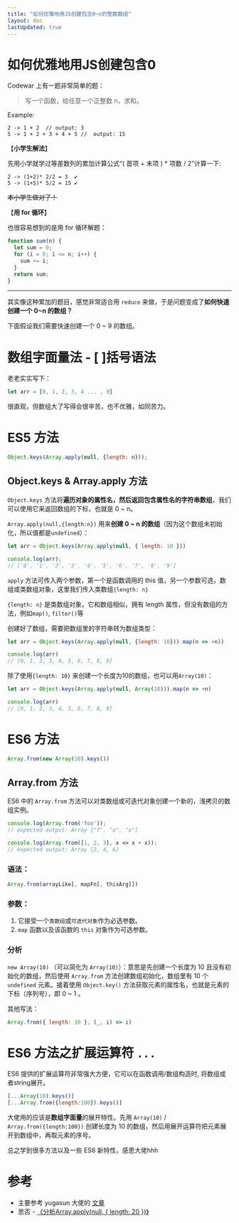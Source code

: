 ```yaml
---
title: "如何优雅地用JS创建包含0~n的整数数组"
layout: doc
lastUpdated: true
---
```

# 如何优雅地用JS创建包含0
Codewar 上有一题非常简单的题：
> 写一个函数，给任意一个正整数 n，求和。

Example:
```
2 -> 1 + 2  // output: 3
5 -> 1 + 2 + 3 + 4 + 5 //  output: 15
```

【**小学生解法**】

先用小学就学过等差数列的累加计算公式“( 首项 + 末项 ) * 项数 / 2”计算一下:

```
2 -> (1+2)* 2/2 = 3  ✔
5 -> (1+5)* 5/2 = 15 ✔
```

~~本小学生做对了！~~

【**用 for 循环**】

也很容易想到的是用 for 循环解题：

```js
function sum(n) {
  let sum = 0;
  for (i = 0; i <= n; i++) {
    sum += i;
  }
  return sum;
}
```

---

其实像这种累加的题目，感觉非常适合用 `reduce` 来做，于是问题变成了**如何快速创建一个 0~n 的数组？**  

下面假设我们需要快速创建一个 0 ~ 9 的数组。 



# 数组字面量法 - [ ]括号语法
老老实实写下：
```js
let arr = [0, 1, 2, 3, 4 ... , 9]
```
很直观，但数组大了写得会很辛苦，也不优雅，如同苦力。

# ES5 方法

```js
Object.keys(Array.apply(null, {length: n}));
```
## Object.keys & Array.apply 方法
`Object.keys` 方法将**遍历对象的属性名，然后返回包含属性名的字符串数组**，我们可以使用它来返回数组的下标，也就是 0 ~ n。  

`Array.apply(null,{length:n})` 用来**创建 0 ~ n 的数组**（因为这个数组未初始化，所以值都是`undefined`）：
```js
let arr = Object.keys(Array.apply(null, { length: 10 }))

console.log(arr);  
// ['0', '1', '2', '3', '4', '5', '6', '7', '8', '9']
```

`apply` 方法可传入两个参数，第一个是函数调用的 this 值，另一个参数可选，数组或类数组对象，这里我们传入类数组`{length: n}`

`{length: n}` 是类数组对象，它和数组相似，拥有 length 属性，但没有数组的方法，例如`map()`, `filter()`等

创建好了数组，需要把数组里的字符串转为数组类型：

```js
let arr = Object.keys(Array.apply(null, {length: 10})).map(n => +n))

console.log(arr)
// [0, 1, 2, 3, 4, 5, 6, 7, 8, 9]
```
除了使用`{length: 10}` 来创建一个长度为10的数组，也可以用`Array(10)`：
```js
let arr = Object.keys(Array.apply(null, Array(10))).map(n => +n)

console.log(arr)
// [0, 1, 2, 3, 4, 5, 6, 7, 8, 9]
```

# ES6 方法

```js
Array.from(new Array(10).keys())
```
## Array.from 方法
ES6 中的 `Array.from` 方法可以对类数组或可迭代对象创建一个新的，浅拷贝的数组实例。

```js
console.log(Array.from('foo'));
// expected output: Array ["f", "o", "o"]

console.log(Array.from([1, 2, 3], x => x + x));
// expected output: Array [2, 4, 6]
```

### 语法：
```js
Array.from(arrayLike[, mapFn[, thisArg]])
```
### 参数：
1. 它接受一个`类数组`或`可迭代对象`作为必选参数。
2. `map` 函数以及该函数的 `this` 对象作为可选参数。

### 分析
`new Array(10)` （可以简化为 `Array(10)`）：意思是先创建一个长度为 10 且没有初始化的数组，然后使用 `Array.from` 方法创建数组初始化，数组里有 10 个 `undefined` 元素。接着使用 `Object.key()` 方法获取元素的属性名，也就是元素的下标（序列号），即 0 ~ 1 。  

其他写法：
```js
Array.from({ length: 10 }, (_, i) => i)
```

# ES6 方法之扩展运算符 `...`
ES6 提供的扩展运算符非常强大方便，它可以在函数调用/数组构造时, 将数组或者string展开。
```js
[...Array(10).keys()]
[...Array.from({length:100}).keys()]
```

大佬用的应该是**数组字面量**的展开特性。先用 `Array(10)` / `Array.from({length:100})` 创建长度为 10 的数组，然后用展开运算符把元素展开到数组中，再取元素的序号。

总之学到很多方法以及一些 ES6 新特性，感恩大佬hhh

# 参考
- 主要参考 yugasun 大佬的 [文章](https://yugasun.com/post/create-0-99-array-by-js.html)  
- 思否 - [《分析Array.apply(null, { length: 20 })》](https://segmentfault.com/a/1190000011435501 )
  
